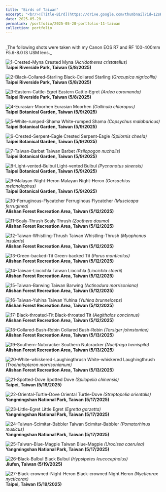 ```yaml
---
title: "Birds of Taiwan"
excerpt: "<br/>![Title-Bird](https://drive.google.com/thumbnail?id=12sRLxKtpCpZl9x4cSsoqjr2gXSNvRvZn&sz=w1000)"
date: 2025-05-20
permalink: /portfolio/2025-05-20-portfolio-11-taiwan
collection: portfolio
---
```


<br/>
_The following shots were taken with my Canon EOS R7 and RF 100-400mm F5.6-8.0 IS USM lens._
<br/>

![1-Crested-Myna](https://drive.google.com/thumbnail?id=14iOql2dlDbZYH2zwIE9QB9IPT2D8EsJR&sz=w1000)
Crested Myna _(Acridotheres cristatellus)_ <br/> __Taipei Riverside Park, Taiwan (5/8/2025)__

![2-Black-Collared-Starling](https://drive.google.com/thumbnail?id=1fbOE0B_LSnqj7X56fR9SLdlSwFH_Q3uL&sz=w1000)
Black-Collared Starling _(Gracupica nigricollis)_ <br/> __Taipei Riverside Park, Taiwan (5/8/2025)__

![3-Eastern-Cattle-Egret](https://drive.google.com/thumbnail?id=1Jm25_v5DnWUsI-ngGb-iw1XK_ehdCgxt&sz=w1000)
Eastern Cattle-Egret _(Ardea coromanda)_ <br/> __Taipei Riverside Park, Taiwan (5/8/2025)__

![4-Eurasian-Moorhen](https://drive.google.com/thumbnail?id=11lXsKmNuFbGhyIC_d-570pzgCQgGlUBk&sz=w1000)
Eurasian Moorhen _(Gallinula chloropus)_ <br/> __Taipei Botanical Garden, Taiwan (5/9/2025)__

![5-White-rumped-Shama](https://drive.google.com/thumbnail?id=12AAibvRDjwx8rj0NXWtX3P_09BeYRxsO&sz=w1000)
White-rumped Shama _(Copsychus malabaricus)_ <br/> __Taipei Botanical Garden, Taiwan (5/9/2025)__

![6-Crested-Serpent-Eagle](https://drive.google.com/thumbnail?id=1hpE0tNwgkpylZhGT8G9UsGdkz-sST_Ps&sz=w1000)
Crested Serpent-Eagle _(Spilornis cheela)_ <br/> __Taipei Botanical Garden, Taiwan (5/9/2025)__

![7-Taiwan-Barbet](https://drive.google.com/thumbnail?id=12sRLxKtpCpZl9x4cSsoqjr2gXSNvRvZn&sz=w1000)
Taiwan Barbet _(Psilopogon nuchalis)_ <br/> __Taipei Botanical Garden, Taiwan (5/9/2025)__

![8-Light-vented-Bulbul](https://drive.google.com/thumbnail?id=1HgkvFaH5gH4dMmJg_hSy0DY0HWpSUCTv&sz=w1000)
Light-vented Bulbul _(Pycnonotus sinensis)_ <br/> __Taipei Botanical Garden, Taiwan (5/9/2025)__

![9-Malayan-Night-Heron](https://drive.google.com/thumbnail?id=1nzspC6Yd1LrU_Vx775floDBQN-OBE0LW&sz=w1000)
Malayan Night-Heron _(Gorsachius melanolophus)_ <br/> __Taipei Botanical Garden, Taiwan (5/9/2025)__

![10-Ferruginous-Flycatcher](https://drive.google.com/thumbnail?id=1KVNk5Rzd8qeFcstg9_PHGk8lWhOZVRqM&sz=w1000)
Ferruginous Flycatcher _(Muscicapa ferruginea)_ <br/> __Alishan Forest Recreation Area, Taiwan (5/12/2025)__

![11-Scaly-Thrush](https://drive.google.com/thumbnail?id=1seBZS9Q7i_cAY30kkOVI97PAullhk-Ha&sz=w1000)
Scaly Thrush _(Zoothera dauma)_ <br/> __Alishan Forest Recreation Area, Taiwan (5/12/2025)__

![12-Taiwan-Whistling-Thrush](https://drive.google.com/thumbnail?id=19T-Geiu1XH_95nX0-p34zJUNtrFXsjK5&sz=w1000)
Taiwan Whistling-Thrush _(Myophonus insularis)_ <br/> __Alishan Forest Recreation Area, Taiwan (5/12/2025)__

![13-Green-backed-Tit](https://drive.google.com/thumbnail?id=1pn2HBqchShPIlf_kSc9RyXs1Fv_6cQUt&sz=w1000)
Green-backed Tit _(Parus monticolus)_ <br/> __Alishan Forest Recreation Area, Taiwan (5/12/2025)__

![14-Taiwan-Liocichla](https://drive.google.com/thumbnail?id=10rgErwvSQZzfoGeiC_p-HwA4zVZOHtgB&sz=w1000)
Taiwan Liocichla _(Liocichla steerii)_ <br/> __Alishan Forest Recreation Area, Taiwan (5/12/2025)__

![15-Taiwan-Barwing](https://drive.google.com/thumbnail?id=1lbEB2yYopwlqkj-Fem48HTNbe7lU9QbF&sz=w1000)
Taiwan Barwing _(Actinodura morrisoniana)_ <br/> __Alishan Forest Recreation Area, Taiwan (5/12/2025)__

![16-Taiwan-Yuhina](https://drive.google.com/thumbnail?id=1hVoZ0kJaP6kNZNvC_03IJlr6Lpqy_K8r&sz=w1000)
Taiwan Yuhina _(Yuhina brunneiceps)_ <br/> __Alishan Forest Recreation Area, Taiwan (5/12/2025)__

![17-Black-throated-Tit](https://drive.google.com/thumbnail?id=1bE26gWkE2yQcYiaErNylgxJOaC5_cqmI&sz=w1000)
Black-throated Tit _(Aegithalos concinnus)_ <br/> __Alishan Forest Recreation Area, Taiwan (5/12/2025)__

![18-Collared-Bush-Robin](https://drive.google.com/thumbnail?id=1NW33jSyYQ7siwdt_sI6aZ_A0Y4Wfwclc&sz=w1000)
Collared Bush-Robin _(Tarsiger johnstoniae)_ <br/> __Alishan Forest Recreation Area, Taiwan (5/13/2025)__

![19-Southern-Nutcracker](https://drive.google.com/thumbnail?id=1jGKMnY_pUiD9bCeiBpAgxL3wjj7jn40c&sz=w1000)
Southern Nutcracker _(Nucifraga hemispila)_ <br/> __Alishan Forest Recreation Area, Taiwan (5/13/2025)__

![20-White-whiskered-Laughingthrush](https://drive.google.com/thumbnail?id=1r-xDB9bgRQR5aV5T-74yH1_3fHLB_txj&sz=w1000)
White-whiskered Laughingthrush _(Trochalopteron morrisonianum)_ <br/> __Alishan Forest Recreation Area, Taiwan (5/13/2025)__

![21-Spotted-Dove](https://drive.google.com/thumbnail?id=1mBtymXjeuQY0_F2lpmHNigU6aYtP17nu&sz=w1000)
Spotted Dove _(Spilopelia chinensis)_ <br/> __Taipei, Taiwan (5/16/2025)__

![22-Oriental-Turtle-Dove](https://drive.google.com/thumbnail?id=1qTx_h23M27dyarjiRBNdsnM5u3t1G1Dq&sz=w1000)
Oriental Turtle-Dove _(Streptopelia orientalis)_ <br/> __Yangmingshan National Park, Taiwan (5/17/2025)__

![23-Little-Egret](https://drive.google.com/thumbnail?id=1-cdrwosi1mpkbnBmkiqAVrLhFO0XQ6du&sz=w1000)
Little Egret _(Egretta garzetta)_ <br/> __Yangmingshan National Park, Taiwan (5/17/2025)__

![24-Taiwan-Scimitar-Babbler](https://drive.google.com/thumbnail?id=1zci7Wy-Hu7M2xRRjMQ7AcoIyLd9bs-nT&sz=w1000)
Taiwan Scimitar-Babbler _(Pomatorhinus musicus)_ <br/> __Yangmingshan National Park, Taiwan (5/17/2025)__

![25-Taiwan-Blue-Magpie](https://drive.google.com/thumbnail?id=12jl-UmkGPr4bpVWisXM8XX4tjOX6qZlh&sz=w1000)
Taiwan Blue-Magpie _(Urocissa caerulea)_ <br/> __Yangmingshan National Park, Taiwan (5/17/2025)__

![26-Black-Bulbul](https://drive.google.com/thumbnail?id=1BZ8k9a6s72iQJ-RojxGMVs04L2kWXLiZ&sz=w1000)
Black Bulbul _(Hypsipetes leucocephalus)_ <br/> __Jiufen, Taiwan (5/19/2025)__

![27-Black-crowned-Night-Heron](https://drive.google.com/thumbnail?id=1l-mWqI1Q0hZGFP2W4ZF7lysRWZiewxkp&sz=w1000)
Black-crowned Night Heron _(Nycticorax nycticorax)_ <br/> __Taipei, Taiwan (5/19/2025)__

